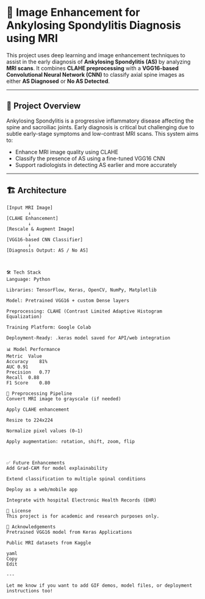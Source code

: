 # 🧠 Image Enhancement for Ankylosing Spondylitis Diagnosis using MRI

This project uses deep learning and image enhancement techniques to assist in the early diagnosis of **Ankylosing Spondylitis (AS)** by analyzing **MRI scans**. It combines **CLAHE preprocessing** with a **VGG16-based Convolutional Neural Network (CNN)** to classify axial spine images as either **AS Diagnosed** or **No AS Detected**.

---

## 🚀 Project Overview

Ankylosing Spondylitis is a progressive inflammatory disease affecting the spine and sacroiliac joints. Early diagnosis is critical but challenging due to subtle early-stage symptoms and low-contrast MRI scans. This system aims to:

- Enhance MRI image quality using CLAHE
- Classify the presence of AS using a fine-tuned VGG16 CNN
- Support radiologists in detecting AS earlier and more accurately

---

## 🏗️ Architecture

```plaintext
[Input MRI Image]
        ↓
[CLAHE Enhancement]
        ↓
[Rescale & Augment Image]
        ↓
[VGG16-based CNN Classifier]
        ↓
[Diagnosis Output: AS / No AS]



🛠️ Tech Stack
Language: Python

Libraries: TensorFlow, Keras, OpenCV, NumPy, Matplotlib

Model: Pretrained VGG16 + custom Dense layers

Preprocessing: CLAHE (Contrast Limited Adaptive Histogram Equalization)

Training Platform: Google Colab

Deployment-Ready: .keras model saved for API/web integration

📊 Model Performance
Metric	Value
Accuracy	81%
AUC	0.91
Precision	0.77
Recall	0.88
F1 Score	0.80

🧪 Preprocessing Pipeline
Convert MRI image to grayscale (if needed)

Apply CLAHE enhancement

Resize to 224x224

Normalize pixel values (0–1)

Apply augmentation: rotation, shift, zoom, flip



✅ Future Enhancements
Add Grad-CAM for model explainability

Extend classification to multiple spinal conditions

Deploy as a web/mobile app

Integrate with hospital Electronic Health Records (EHR)

📌 License
This project is for academic and research purposes only.

🤝 Acknowledgements
Pretrained VGG16 model from Keras Applications

Public MRI datasets from Kaggle

yaml
Copy
Edit

---

Let me know if you want to add GIF demos, model files, or deployment instructions too!
